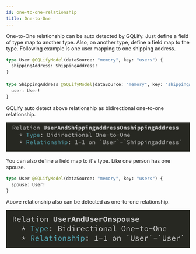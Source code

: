 ```yaml
---
id: one-to-one-relationship
title: One-to-One
---
```


One-to-One relationship can be auto detected by GQLify. Just define a field of type map to another type. Also, on another type, define a field map to the type. Following example is one user mapping to one shipping address.

```graphql
type User @GQLifyModel(dataSource: "memory", key: "users") {
  shippingAddress: ShippingAddress!
}

type ShippingAddress @GQLifyModel(dataSource: "memory", key: "shippingAddress") {
  user: User!
}
```

GQLify auto detect above relationship as bidirectional one-to-one relationship.

![bidirectional-one-to-one-relationship](assets/data-relationship/bidirectional-one-to-one.png)

You can also define a field map to it's type. Like one person has one spouse.

```graphql
type User @GQLifyModel(dataSource: "memory", key: "users") {
  spouse: User!
}
```

Above relationship also can be detected as one-to-one relationship.

![bidirectional-one-to-one-relationship-2](assets/data-relationship/bidirectional-one-to-one-2.png)
